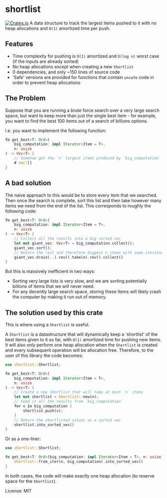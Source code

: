 # shortlist

[![Crates.io](https://img.shields.io/crates/v/shortlist.svg)](https://crates.io/crates/shortlist)
A data structure to track the largest items pushed to it with no heap allocations and `O(1)`
amortized time per push.

## Features
- Time complexity for pushing is `O(1)` amortized and `O(log n)` worst case (if the inputs are
  already sorted)
- No heap allocations except when creating a new `Shortlist`
- 0 dependencies, and only ~150 lines of source code
- 'Safe' versions are provided for functions that contain `unsafe` code in order to prevent
  heap allocations

## The Problem
Suppose that you are running a brute force search over a very large search space, but want to
keep more than just the single best item - for example, you want to find the best 100 items out
of a search of billions options.

I.e. you want to implement the following function:
```rust
fn get_best<T: Ord>(
    big_computation: impl Iterator<Item = T>,
    n: usize
) -> Vec<T> {
    // Somehow get the `n` largest items produced by `big_computation` ...
    # vec![]
}
```

## A bad solution
The naive approach to this would be to store every item that we searched.  Then once the search
is complete, sort this list and then take however many items we need from the end of the list.
This corresponds to roughly the following code:
```rust
fn get_best<T: Ord>(
    big_computation: impl Iterator<Item = T>,
    n: usize
) -> Vec<T> {
    // Collect all the results into a big sorted vec
    let mut giant_vec: Vec<T> = big_computation.collect();
    giant_vec.sort();
    // Return the last and therefore biggest n items with some iterator magic
    giant_vec.drain(..).rev().take(n).rev().collect()
}

```

But this is massively inefficient in two ways:
- Sorting very large lists is very slow, and we are sorting potentially billions of items that
  we will never need.
- For any decently large search space, storing these items will likely crash the computer by
  making it run out of memory.

## The solution used by this crate
This is where using a `Shortlist` is useful.

A `Shortlist` is a datastructure that will dynamically keep a 'shortlist' of the best items
given to it so far, with `O(1)` amortized time for pushing new items.  It will also only perform
one heap allocation when the `Shortlist` is created and every subsequent operation will be
allocation free.  Therefore, to the user of this library the code becomes:
```rust
use shortlist::Shortlist;

fn get_best<T: Ord>(
    big_computation: impl Iterator<Item = T>,
    n: usize
) -> Vec<T> {
    // Create a new Shortlist that will take at most `n` items
    let mut shortlist = Shortlist::new(n);
    // Feed it all the results from `big_computation`
    for v in big_computation {
        shortlist.push(v);
    }
    // Return the shortlisted values as a sorted vec
    shortlist.into_sorted_vec()
}

```

Or as a one-liner:
```rust
use shortlist::Shortlist;

fn get_best<T: Ord>(big_computation: impl Iterator<Item = T>, n: usize) -> Vec<T> {
    Shortlist::from_iter(n, big_computation).into_sorted_vec()
}

```

In both cases, the code will make exactly one heap allocation (to reserve space for the
`Shortlist`).

License: MIT
